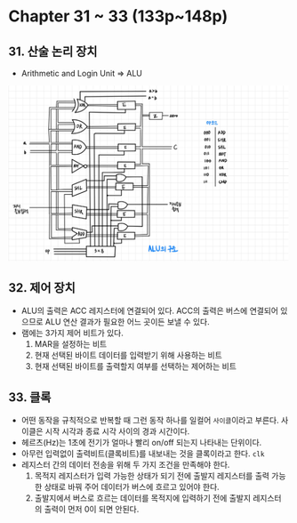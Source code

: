 # Chapter 31 ~ 33 \(133p~148p\)

## 31. 산술 논리 장치

* Arithmetic and Login Unit =&gt; ALU

![](../../.gitbook/assets/ch31-1.jpg)

## 32. 제어 장치

* ALU의 출력은 ACC 레지스터에 연결되어 있다. ACC의 출력은 버스에 연결되어 있으므로 ALU 연산 결과가 필요한 어느 곳이든 보낼 수 있다.
* 램에는 3가지 제어 비트가 있다.
  1. MAR을 설정하는 비트
  2. 현재 선택된 바이트 데이터를 입력받기 위해 사용하는 비트
  3. 현재 선택된 바이트를 출력할지 여부를 선택하는 제어하는 비트

## 33. 클록

* 어떤 동작을 규칙적으로 반복할 때 그런 동작 하나를 일컬어 `사이클`이라고 부른다. 사이클은 시작 시각과 종료 시각 사이의 경과 시간이다.
* 헤르츠\(Hz\)는 1초에 전기가 얼마나 빨리 on/off 되는지 나타내는 단위이다.
* 아무런 입력없이 출력비트\(클록비트\)를 내보내는 것을 클록이라고 한다. `clk`
* 레지스터 간의 데이터 전송을 위해 두 가지 조건을 만족해야 한다.
  1. 목적지 레지스터가 입력 가능한 상태가 되기 전에 출발지 레지스터를 출력 가능한 상태로 바꿔 주어 데이터가 버스에 흐르고 있어야 한다.
  2. 출발지에서 버스로 흐르는 데이터를 목적지에 입력하기 전에 출발지 레지스터의 출력이 먼저 0이 되면 안된다.


